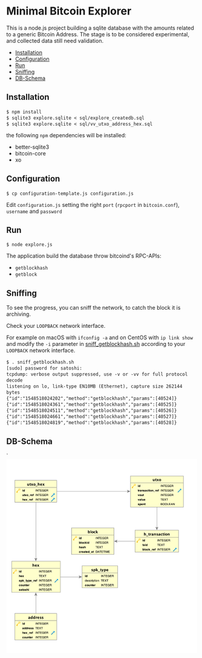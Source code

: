 # Minimal Bitcoin Explorer

This is a node.js project building a sqlite database with the amounts related to a generic Bitcoin Address.
The stage is to be considered experimental, and collected data still need validation.

* [Installation](#installation)
* [Configuration](#configuration)
* [Run](#run)
* [Sniffing](#sniffing)
* [DB-Schema](#db-schema)

## Installation
```
$ npm install
$ sqlite3 explore.sqlite < sql/explore_createdb.sql
$ sqlite3 explore.sqlite < sql/vv_utxo_address_hex.sql
```
the following `npm` dependencies will be installed:
* better-sqlite3
* bitcoin-core
* xo

## Configuration
```
$ cp configuration-template.js configuration.js
```

Edit `configuration.js` setting the right `port` (`rpcport` in `bitcoin.conf`), `username` and `password`

## Run
```
$ node explore.js
```
The application build the database throw bitcoind's RPC-APIs:
* `getblockhash`
* `getblock`

## Sniffing

To see the progress, you can sniff the network, to catch the block it is archiving.

Check your `LOOPBACK` network interface.

For example on macOS with `ifconfig -a` and on CentOS with `ip link show` and modify the `-i` parameter in [sniff_getblockhash.sh](sniff_getblockhash.sh) according to your `LOOPBACK` network interface.

```
$ . sniff_getblockhash.sh
[sudo] password for satoshi:
tcpdump: verbose output suppressed, use -v or -vv for full protocol decode
listening on lo, link-type EN10MB (Ethernet), capture size 262144 bytes
{"id":"1548518024202","method":"getblockhash","params":[40524]}
{"id":"1548518024361","method":"getblockhash","params":[40525]}
{"id":"1548518024511","method":"getblockhash","params":[40526]}
{"id":"1548518024661","method":"getblockhash","params":[40527]}
{"id":"1548518024819","method":"getblockhash","params":[40528]}
```

## DB-Schema
`
![db-schema](images/db-schema.png "db-schema")
